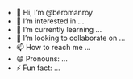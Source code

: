 - 👋 Hi, I’m @beromanroy
- 👀 I’m interested in ...
- 🌱 I’m currently learning ...
- 💞️ I’m looking to collaborate on ...
- 📫 How to reach me ...
- 😄 Pronouns: ...
- ⚡ Fun fact: ...

<!---
beromanroy/beromanroy is a ✨ special ✨ repository because its `README.md` (this file) appears on your GitHub profile.
You can click the Preview link to take a look at your changes.
--->
